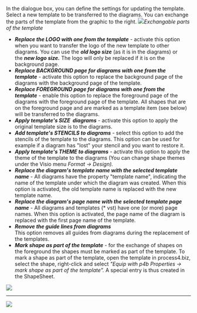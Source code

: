 In the dialogue box, you can define the settings for updating the
template.  
Select a new template to be transferred to the diagrams. You can
exchange the parts of the template from the graphic to the right.
![](//images.ctfassets.net/utx1h0gfm1om/3aPOZo6nN6u2akcMIMau4w/a86ee480b3d0a0b5b4ff77567e4e7128/328669.png)*Exchangable parts of the template*


-   ***Replace the LOGO with one from the template*** - activate this
    option when you want to transfer the logo of the new template to
    other diagrams. You can use the ***old logo size*** (as it is in the
    diagrams) or the ***new logo size.*** The logo will only be replaced
    if it is on the background page.
-   ***Replace BACKGROUND page for diagrams with one from the
    template*** - activate this option to replace the background page of
    the diagrams with the background page of the template.
-   ***Replace FOREGROUND page for diagrams with one from the
    template*** - enable this option to replace the foreground page of
    the diagrams with the foreground page of the template. All shapes
    that are on the foreground page and are marked as a template item
    (see below) will be transferred to the diagrams. 
-   ***Apply template's SIZE  diagrams*** - activate this option to
    apply the original template size is to the diagrams. 
-   ***Add template's STENCILS to diagrams*** - select this option to
    add the stencils of the template to the diagrams. This option can be
    used for example if a diagram has "lost" your stencil and you want
    to restore it.  
-   ***Apply template's THEME to diagrams*** - activate this option to
    apply the theme of the template to the diagrams (You can change
    shape themes under the Visio menu *Format → Design).*
-   ***Replace the diagram's template name with the selected template
    name*** - All diagrams have the property "template name", indicating
    the name of the template under which the diagram was created. When
    this option is activated, the old template name is replaced with the
    new template name.
-   ***Replace the diagram's page name with the selected template page
    name*** - All diagrams and templates (\* vst) have one (or more)
    page names. When this option is activated, the page name of the
    diagram is replaced with the first page name of the template.
-   ***Remove the guide lines from diagrams***  
    This option removes all guides from diagrams during the replacement
    of the templates.
-   ***Mark shape as part of the template*** - for the exchange of
    shapes on the foreground the shapes must be marked as part of the
    template. To mark a shape as part of the template, open the template
    in process4.biz, select the shape, right-click and select *"Equip
    with p4b Properties → mark shape as part of the template".* A
    special entry is thus created in the ShapeSheet. 

![](//images.ctfassets.net/utx1h0gfm1om/617PWnX9rqQ664iCiGmCMq/45717e082af3ff703572826230c6c2bc/328160.png)


 ***

![](//images.ctfassets.net/utx1h0gfm1om/31Zl01YOdGgyaUyEcamcio/c36b8df33ca2398322991881dcdccb57/328158.png)




